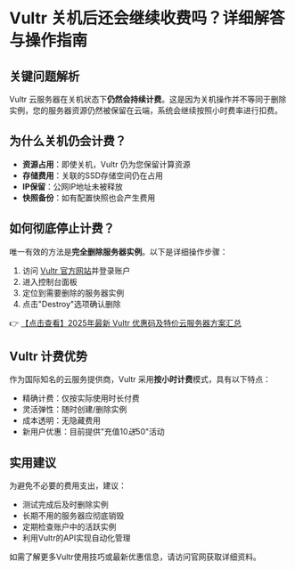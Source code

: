 # Vultr 关机后还会继续收费吗？详细解答与操作指南

## 关键问题解析

Vultr 云服务器在关机状态下**仍然会持续计费**。这是因为关机操作并不等同于删除实例，您的服务器资源仍然被保留在云端，系统会继续按照小时费率进行扣费。

## 为什么关机仍会计费？

- **资源占用**：即使关机，Vultr 仍为您保留计算资源
- **存储费用**：关联的SSD存储空间仍在占用
- **IP保留**：公网IP地址未被释放
- **快照备份**：如有配置快照也会产生费用

## 如何彻底停止计费？

唯一有效的方法是**完全删除服务器实例**。以下是详细操作步骤：

1. 访问 [Vultr 官方网站](https://bit.ly/VuLtr)并登录账户
2. 进入控制台面板
3. 定位到需要删除的服务器实例
4. 点击"Destroy"选项确认删除

👉 [【点击查看】2025年最新 Vultr 优惠码及特价云服务器方案汇总](https://bit.ly/VuLtr)

## Vultr 计费优势

作为国际知名的云服务提供商，Vultr 采用**按小时计费**模式，具有以下特点：

- 精确计费：仅按实际使用时长付费
- 灵活弹性：随时创建/删除实例
- 成本透明：无隐藏费用
- 新用户优惠：目前提供"充值$10送$50"活动

## 实用建议

为避免不必要的费用支出，建议：
- 测试完成后及时删除实例
- 长期不用的服务器应彻底销毁
- 定期检查账户中的活跃实例
- 利用Vultr的API实现自动化管理

如需了解更多Vultr使用技巧或最新优惠信息，请访问官网获取详细资料。